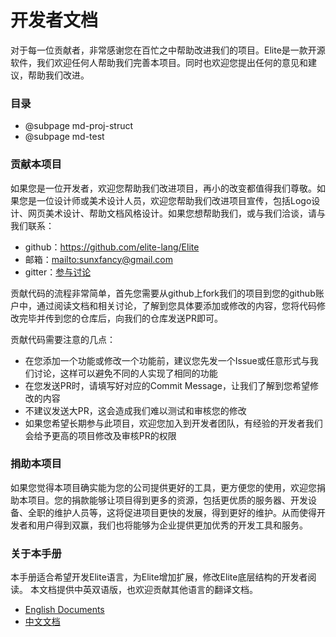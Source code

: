 开发者文档
=================

对于每一位贡献者，非常感谢您在百忙之中帮助改进我们的项目。Elite是一款开源软件，我们欢迎任何人帮助我们完善本项目。同时也欢迎您提出任何的意见和建议，帮助我们改进。

### 目录 ###

- @subpage md-proj-struct
- @subpage md-test

### 贡献本项目 ###

如果您是一位开发者，欢迎您帮助我们改进项目，再小的改变都值得我们尊敬。如果您是一位设计师或美术设计人员，欢迎您帮助我们改进项目宣传，包括Logo设计、网页美术设计、帮助文档风格设计。如果您想帮助我们，或与我们洽谈，请与我们联系：

- github：<https://github.com/elite-lang/Elite>    
- 邮箱：<mailto:sunxfancy@gmail.com>    
- gitter：[参与讨论](https://gitter.im/elite-lang/Elite?utm_source=badge&utm_medium=badge&utm_campaign=pr-badge&utm_content=badge)  

贡献代码的流程非常简单，首先您需要从github上fork我们的项目到您的github账户中，通过阅读文档和相关讨论，了解到您具体要添加或修改的内容，您将代码修改完毕并传到您的仓库后，向我们的仓库发送PR即可。

贡献代码需要注意的几点：

- 在您添加一个功能或修改一个功能前，建议您先发一个Issue或任意形式与我们讨论，这样可以避免不同的人实现了相同的功能
- 在您发送PR时，请填写好对应的Commit Message，让我们了解到您希望修改的内容
- 不建议发送大PR，这会造成我们难以测试和审核您的修改
- 如果您希望长期参与此项目，欢迎您加入到开发者团队，有经验的开发者我们会给予更高的项目修改及审核PR的权限



### 捐助本项目 ###

如果您觉得本项目确实能为您的公司提供更好的工具，更方便您的使用，欢迎您捐助本项目。您的捐款能够让项目得到更多的资源，包括更优质的服务器、开发设备、全职的维护人员等，这将促进项目更快的发展，得到更好的维护。从而使得开发者和用户得到双赢，我们也将能够为企业提供更加优秀的开发工具和服务。



### 关于本手册 ### 

本手册适合希望开发Elite语言，为Elite增加扩展，修改Elite底层结构的开发者阅读。
本文档提供中英双语版，也欢迎贡献其他语言的翻译文档。

- [English Documents](../index.html)
- [中文文档](#)
